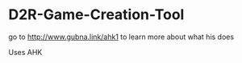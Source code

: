 # D2R-Game-Creation-Tool
go to http://www.gubna.link/ahk1 to learn more about what his does

Uses AHK
